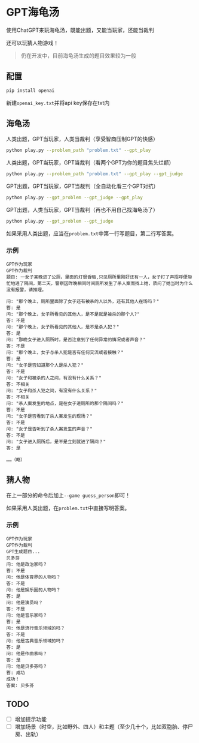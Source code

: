 # GPT海龟汤

使用ChatGPT来玩海龟汤，既能出题，又能当玩家，还能当裁判

还可以玩猜人物游戏！

> 仍在开发中，目前海龟汤生成的题目效果较为一般



## 配置

```bash
pip install openai
```

新建`openai_key.txt`并将api key保存在txt内



## 海龟汤

人类出题，GPT当玩家，人类当裁判（享受智商压制GPT的快感）

```bash
python play.py --problem_path "problem.txt" --gpt_play
```

人类出题，GPT当玩家，GPT当裁判（看两个GPT为你的题目焦头烂额）

```bash
python play.py --problem_path "problem.txt" --gpt_play --gpt_judge
```

GPT出题，GPT当玩家，GPT当裁判（全自动化看三个GPT对抗）

```bash
python play.py --gpt_problem --gpt_judge --gpt_play
```

GPT出题，人类当玩家，GPT当裁判（再也不用自己找海龟汤了）

```bash
python play.py --gpt_problem --gpt_judge
```



如果采用人类出题，应当在`problem.txt`中第一行写题目，第二行写答案。

### 示例

```
GPT作为玩家
GPT作为裁判
题目: 一女子某晚进了公厕，里面的灯很昏暗,只见厕所里刚好还有一人，女子打了声招呼便匆忙地进了隔间，第二天，警察因昨晚相同时间厕所发生了杀人案而找上她，质问了她当时为什么没有报警，请推理。
    
问: "那个晚上，厕所里面除了女子还有被杀的人以外，还有其他人在场吗？"
答: 是
问: "那个晚上，女子所看见的其他人，是不是就是被杀的那个人?"
答: 不是
问: "那个晚上，女子所看见的其他人，是不是杀人犯？"
答: 是
问: "那晚女子进入厕所时，是否注意到了任何异常的情况或者声音？"
答: 不是
问: "那个晚上，女子与杀人犯是否有任何交流或者接触？"
答: 是
问: "女子是否知道那个人是杀人犯？"
答: 不是
问: "女子和被杀的人之间，有没有什么关系？"
答: 不相关
问: "女子和杀人犯之间，有没有什么关系？"
答: 不相关
问: "杀人案发生的地点，是在女子进厕所的那个隔间吗？"
答: 不是
问: "女子是否看到了杀人案发生的现场？"
答: 不是
问: "女子是否听到了杀人案发生的声音？"
答: 不是
问: "女子进入厕所后，是不是立刻就进了隔间？"
答: 是

……（略）
```





## 猜人物

在上一部分的命令后加上`--game guess_person`即可！

如果采用人类出题，在`problem.txt`中直接写明答案。

### 示例

```
GPT作为玩家
GPT作为裁判
GPT生成题目...
贝多芬
问: 他是政治家吗？
答: 不是
问: 他是体育界的人物吗？
答: 不是
问: 他是娱乐圈的人物吗？
答: 是
问: 他是演员吗？
答: 不是
问: 他是音乐家吗？
答: 是
问: 他是流行音乐领域的吗？
答: 不是
问: 他是古典音乐领域的吗？
答: 是
问: 他是作曲家吗？
答: 是
问: 他是贝多芬吗？
答: 成功
成功！
答案: 贝多芬
```





## TODO


- [ ] 增加提示功能
- [ ] 增加场景（时空，比如野外、四人）和主题（至少几十个，比如双胞胎、停尸房、出轨）